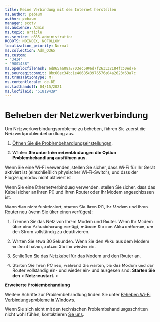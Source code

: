```yaml
---
title: Keine Verbindung mit dem Internet herstellen
ms.author: pebaum
author: pebaum
manager: scotv
ms.audience: Admin
ms.topic: article
ms.service: o365-administration
ROBOTS: NOINDEX, NOFOLLOW
localization_priority: Normal
ms.collection: Adm_O365
ms.custom:
- "3434"
- "9001438"
ms.openlocfilehash: 6d865aa08a5703ec5906d7f263532184fc50ed7e
ms.sourcegitcommit: 8bc60ec34bc1e40685e3976576e04a2623f63a7c
ms.translationtype: MT
ms.contentlocale: de-DE
ms.lasthandoff: 04/15/2021
ms.locfileid: "51819439"
---
```

# <a name="fix-network-connection"></a>Beheben der Netzwerkverbindung

Um Netzwerkverbindungsprobleme zu beheben, führen Sie zuerst die Netzwerkproblembehandlung aus. 

1. [Öffnen Sie die Problembehandlungseinstellungen](ms-settings:troubleshoot).

2. Wählen **Sie unter Internetverbindungen** **die Option Problembehandlung ausführen aus.**

Wenn Sie eine Wi-Fi verwenden, stellen Sie sicher, dass Wi-Fi für Ihr Gerät aktiviert ist (einschließlich physischer Wi-Fi-Switch), und dass der Flugzeugmodus nicht aktiviert ist.

Wenn Sie eine Ethernetverbindung verwenden, stellen Sie sicher, dass das Kabel sicher an Ihren PC und Ihren Router oder Ihr Modem angeschlossen ist.

Wenn dies nicht funktioniert, starten Sie Ihren PC, Ihr Modem und ihren Router neu (wenn Sie über einen verfügen):

1. Trennen Sie das Netz von Ihrem Modem und Router. Wenn Ihr Modem über eine Akkusicherung verfügt, müssen Sie den Akku entfernen, um den Strom vollständig zu deaktivieren.

2. Warten Sie etwa 30 Sekunden. Wenn Sie den Akku aus dem Modem entfernt haben, setzen Sie ihn wieder ein.

3. Schließen Sie das Netzkabel für das Modem und den Router an.

4. Starten Sie ihren PC neu, während Sie warten, bis das Modem und der Router vollständig ein- und wieder ein- und ausgesen sind: **Starten Sie den**  >  **Netzneustart.**  >  

**Erweiterte Problembehandlung**

Weitere Schritte zur Problembehandlung finden Sie unter [Beheben Wi-Fi Verbindungsprobleme in Windows](https://support.microsoft.com/help/10741?ocid=SMC10741%2F). 

Wenn Sie sich nicht mit den technischen Problembehandlungsschritten nicht wohl fühlen, kontaktieren [Sie uns](https://support.microsoft.com/contactus).
